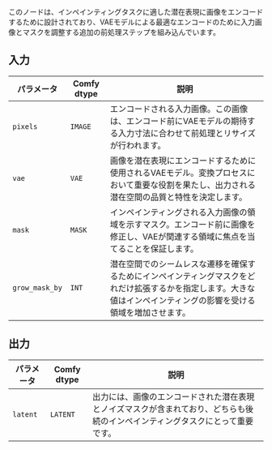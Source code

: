 
このノードは、インペインティングタスクに適した潜在表現に画像をエンコードするために設計されており、VAEモデルによる最適なエンコードのために入力画像とマスクを調整する追加の前処理ステップを組み込んでいます。

## 入力

| パラメータ | Comfy dtype | 説明 |
|-----------|-------------|-------------|
| `pixels`  | `IMAGE`     | エンコードされる入力画像。この画像は、エンコード前にVAEモデルの期待する入力寸法に合わせて前処理とリサイズが行われます。 |
| `vae`     | `VAE`       | 画像を潜在表現にエンコードするために使用されるVAEモデル。変換プロセスにおいて重要な役割を果たし、出力される潜在空間の品質と特性を決定します。 |
| `mask`    | `MASK`      | インペインティングされる入力画像の領域を示すマスク。エンコード前に画像を修正し、VAEが関連する領域に焦点を当てることを保証します。 |
| `grow_mask_by` | `INT` | 潜在空間でのシームレスな遷移を確保するためにインペインティングマスクをどれだけ拡張するかを指定します。大きな値はインペインティングの影響を受ける領域を増加させます。 |

## 出力

| パラメータ | Comfy dtype | 説明 |
|-----------|-------------|-------------|
| `latent`  | `LATENT`    | 出力には、画像のエンコードされた潜在表現とノイズマスクが含まれており、どちらも後続のインペインティングタスクにとって重要です。 |
